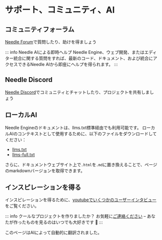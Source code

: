 # サポート、コミュニティ、AI

## コミュニティフォーラム

[Needle Forum](https://forum.needle.tools)で質問したり、助けを得ましょう

::: info Needle AIによる即時ヘルプ
Needle Engine、ウェブ開発、またはエディター統合に関する質問をすれば、最新のコード、ドキュメント、および統合にアクセスできるNeedle AIから即座にヘルプを得られます。
:::


## Needle Discord

[Needle Discord](https://discord.needle.tools/?utm_source=needle_docs&utm_content=content)でコミュニティとチャットしたり、プロジェクトを共有しましょう


## ローカルAI

Needle Engineのドキュメントは、llms.txt標準経由でも利用可能です。
ローカルAIのコンテキストとして使用するために、以下のファイルをダウンロードしてください：

- [llms.txt](https://cloud.needle.tools/llms.txt)
- [llms-full.txt](https://cloud.needle.tools/llms-full.txt)

さらに、ドキュメントウェブサイト上で`.html`を`.md`に置き換えることで、ページのmarkdownバージョンを取得できます。

## インスピレーションを得る

インスピレーションを得るために、[youtubeでいくつかのユーザーインタビュー](https://www.youtube.com/playlist?list=PLJ4BaFFEGP1EOHCjYszc__d2yO7RkB-iw)をご覧ください。

<video-embed src="https://www.youtube.com/watch?v=naPlw5aDJHs" />

<video-embed src="https://www.youtube.com/watch?v=1KKfct3Zpcw" />

<video-embed src="https://www.youtube.com/watch?v=gZuC40Alr88" />

<video-embed src="https://www.youtube.com/watch?v=F6_buCHZhWk" />

<video-embed src="https://www.youtube.com/watch?v=3oHyrx8e20g" />


::: info クールなプロジェクトを作りましたか？
お気軽に[ご連絡ください](mailto:hi@needle.tools) – あなたが作ったものを見るのはいつでも大好きです 💚
:::



このページはAIによって自動的に翻訳されました。